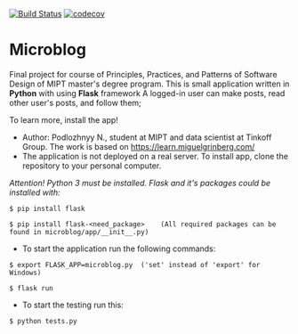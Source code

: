 [![Build Status](https://travis-ci.org/NPodlozhniy/Microblog.svg?branch=master)](https://travis-ci.org/NPodlozhniy/Microblog)
[![codecov](https://codecov.io/gh/NPodlozhniy/Microblog/branch/master/graph/badge.svg)](https://codecov.io/gh/NPodlozhniy/Microblog)
# Microblog
Final project for course of Principles, Practices, and Patterns of Software Design of MIPT master's degree program.
This is small application written in **Python** with using **Flask** framework
A logged-in user can make posts, read other user's posts, and follow them;

To learn more, install the app!

* Author: Podlozhnyy N., student at MIPT and data scientist at Tinkoff Group. The work is based on https://learn.miguelgrinberg.com/
* The application is not deployed on a real server. To install app, clone the repository to your personal computer.

*Attention! Python 3 must be installed. Flask and it's packages сould be installed with:*

```
$ pip install flask

$ pip install flask-<need_package>    (All required packages can be found in microblog/app/__init__.py)
```

 * To start the application run the following commands:

```
$ export FLASK_APP=microblog.py  ('set' instead of 'export' for Windows)

$ flask run
```

* To start the testing run this:

```
$ python tests.py
```
